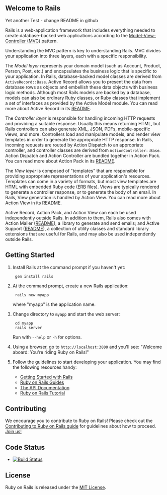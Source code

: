 ## Welcome to Rails

Yet another Test - change README in github

Rails is a web-application framework that includes everything needed to
create database-backed web applications according to the
[Model-View-Controller (MVC)](http://en.wikipedia.org/wiki/Model-view-controller)
pattern.

Understanding the MVC pattern is key to understanding Rails. MVC divides your
application into three layers, each with a specific responsibility.

The _Model layer_ represents your domain model (such as Account, Product,
Person, Post, etc.) and encapsulates the business logic that is specific to
your application. In Rails, database-backed model classes are derived from
`ActiveRecord::Base`. Active Record allows you to present the data from
database rows as objects and embellish these data objects with business logic
methods. Although most Rails models are backed by a database, models can also
be ordinary Ruby classes, or Ruby classes that implement a set of interfaces
as provided by the Active Model module. You can read more about Active Record
in its [README](activerecord/README.rdoc).

The _Controller layer_ is responsible for handling incoming HTTP requests and
providing a suitable response. Usually this means returning HTML, but Rails controllers
can also generate XML, JSON, PDFs, mobile-specific views, and more. Controllers load and
manipulate models, and render view templates in order to generate the appropriate HTTP response.
In Rails, incoming requests are routed by Action Dispatch to an appropriate controller, and
controller classes are derived from `ActionController::Base`. Action Dispatch and Action Controller
are bundled together in Action Pack. You can read more about Action Pack in its
[README](actionpack/README.rdoc).

The _View layer_ is composed of "templates" that are responsible for providing
appropriate representations of your application's resources. Templates can
come in a variety of formats, but most view templates are HTML with embedded
Ruby code (ERB files). Views are typically rendered to generate a controller response,
or to generate the body of an email. In Rails, View generation is handled by Action View.
You can read more about Action View in its [README](actionview/README.rdoc).

Active Record, Action Pack, and Action View can each be used independently outside Rails.
In addition to them, Rails also comes with Action Mailer ([README](actionmailer/README.rdoc)), a library
to generate and send emails; and Active Support ([README](activesupport/README.rdoc)), a collection of
utility classes and standard library extensions that are useful for Rails, and may also be used
independently outside Rails.

## Getting Started

1. Install Rails at the command prompt if you haven't yet:

        gem install rails

2. At the command prompt, create a new Rails application:

        rails new myapp

   where "myapp" is the application name.

3. Change directory to `myapp` and start the web server:

        cd myapp
        rails server

   Run with `--help` or `-h` for options.

4. Using a browser, go to `http://localhost:3000` and you'll see:
"Welcome aboard: You're riding Ruby on Rails!"

5. Follow the guidelines to start developing your application. You may find
   the following resources handy:
    * [Getting Started with Rails](http://guides.rubyonrails.org/getting_started.html)
    * [Ruby on Rails Guides](http://guides.rubyonrails.org)
    * [The API Documentation](http://api.rubyonrails.org)
    * [Ruby on Rails Tutorial](http://www.railstutorial.org/book)

## Contributing

We encourage you to contribute to Ruby on Rails! Please check out the
[Contributing to Ruby on Rails guide](http://edgeguides.rubyonrails.org/contributing_to_ruby_on_rails.html) for guidelines about how to proceed. [Join us!](http://contributors.rubyonrails.org)

## Code Status

* [![Build Status](https://travis-ci.org/rails/rails.svg?branch=master)](https://travis-ci.org/rails/rails)

## License

Ruby on Rails is released under the [MIT License](http://www.opensource.org/licenses/MIT).
